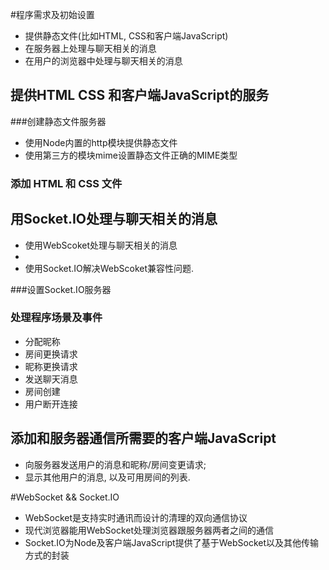 #程序需求及初始设置
* 提供静态文件(比如HTML, CSS和客户端JavaScript)
* 在服务器上处理与聊天相关的消息
* 在用户的浏览器中处理与聊天相关的消息

## 提供HTML CSS 和客户端JavaScript的服务
###创建静态文件服务器
* 使用Node内置的http模块提供静态文件
* 使用第三方的模块mime设置静态文件正确的MIME类型
### 添加 HTML 和 CSS 文件 


## 用Socket.IO处理与聊天相关的消息
* 使用WebScoket处理与聊天相关的消息
* 
* 使用Socket.IO解决WebScoket兼容性问题.

###设置Socket.IO服务器


### 处理程序场景及事件
* 分配昵称
* 房间更换请求
* 昵称更换请求
* 发送聊天消息
* 房间创建
* 用户断开连接


## 添加和服务器通信所需要的客户端JavaScript
* 向服务器发送用户的消息和昵称/房间变更请求;
* 显示其他用户的消息, 以及可用房间的列表.







#WebSocket  &&  Socket.IO
* WebSocket是支持实时通讯而设计的清理的双向通信协议
* 现代浏览器能用WebSocket处理浏览器跟服务器两者之间的通信
* Socket.IO为Node及客户端JavaScript提供了基于WebSocket以及其他传输方式的封装



